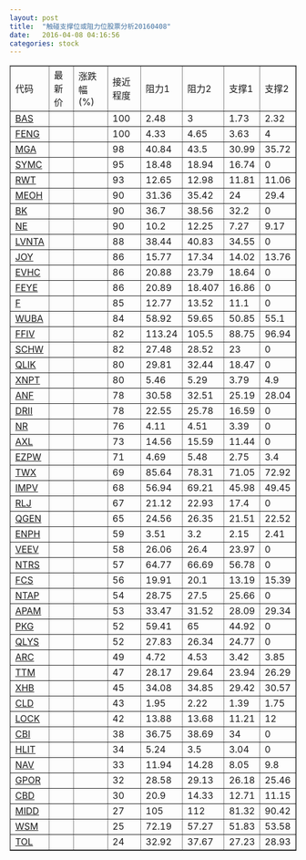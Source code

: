 ```yaml
---
layout: post
title:  "触碰支撑位或阻力位股票分析20160408"
date:   2016-04-08 04:16:56
categories: stock
---
```

<script type="text/javascript">
var stockList = []
stockList.push('gb_bas');
stockList.push('gb_feng');
stockList.push('gb_mga');
stockList.push('gb_symc');
stockList.push('gb_rwt');
stockList.push('gb_meoh');
stockList.push('gb_bk');
stockList.push('gb_ne');
stockList.push('gb_lvnta');
stockList.push('gb_joy');
stockList.push('gb_evhc');
stockList.push('gb_feye');
stockList.push('gb_f');
stockList.push('gb_wuba');
stockList.push('gb_ffiv');
stockList.push('gb_schw');
stockList.push('gb_qlik');
stockList.push('gb_xnpt');
stockList.push('gb_anf');
stockList.push('gb_drii');
stockList.push('gb_nr');
stockList.push('gb_axl');
stockList.push('gb_ezpw');
stockList.push('gb_twx');
stockList.push('gb_impv');
stockList.push('gb_rlj');
stockList.push('gb_qgen');
stockList.push('gb_enph');
stockList.push('gb_veev');
stockList.push('gb_ntrs');
stockList.push('gb_fcs');
stockList.push('gb_ntap');
stockList.push('gb_apam');
stockList.push('gb_pkg');
stockList.push('gb_qlys');
stockList.push('gb_arc');
stockList.push('gb_ttm');
stockList.push('gb_xhb');
stockList.push('gb_cld');
stockList.push('gb_lock');
stockList.push('gb_cbi');
stockList.push('gb_hlit');
stockList.push('gb_nav');
stockList.push('gb_gpor');
stockList.push('gb_cbd');
stockList.push('gb_midd');
stockList.push('gb_wsm');
stockList.push('gb_tol');
</script>
<table border="1">
 <tr>
 <td>代码</td>
 <td>最新价</td>
 <td>涨跌幅(%)</td>
 <td>接近程度</td>
 <td>阻力1</td>
 <td>阻力2</td>
 <td>支撑1</td>
 <td>支撑2</td>
</tr>
  <tr id="bas" class="red">
  <td><a href="http://stock.finance.sina.com.cn/usstock/quotes/BAS.html" target="_blank">BAS</a></td><td></td><td></td><td>100</td><td>2.48</td><td>3</td><td>1.73</td><td>2.32</td></tr>
  <tr id="feng" class="red">
  <td><a href="http://stock.finance.sina.com.cn/usstock/quotes/FENG.html" target="_blank">FENG</a></td><td></td><td></td><td>100</td><td>4.33</td><td>4.65</td><td>3.63</td><td>4</td></tr>
  <tr id="mga" class="red">
  <td><a href="http://stock.finance.sina.com.cn/usstock/quotes/MGA.html" target="_blank">MGA</a></td><td></td><td></td><td>98</td><td>40.84</td><td>43.5</td><td>30.99</td><td>35.72</td></tr>
  <tr id="symc" class="red">
  <td><a href="http://stock.finance.sina.com.cn/usstock/quotes/SYMC.html" target="_blank">SYMC</a></td><td></td><td></td><td>95</td><td>18.48</td><td>18.94</td><td>16.74</td><td>0</td></tr>
  <tr id="rwt" class="red">
  <td><a href="http://stock.finance.sina.com.cn/usstock/quotes/RWT.html" target="_blank">RWT</a></td><td></td><td></td><td>93</td><td>12.65</td><td>12.98</td><td>11.81</td><td>11.06</td></tr>
  <tr id="meoh" class="green">
  <td><a href="http://stock.finance.sina.com.cn/usstock/quotes/MEOH.html" target="_blank">MEOH</a></td><td></td><td></td><td>90</td><td>31.36</td><td>35.42</td><td>24</td><td>29.4</td></tr>
  <tr id="bk" class="red">
  <td><a href="http://stock.finance.sina.com.cn/usstock/quotes/BK.html" target="_blank">BK</a></td><td></td><td></td><td>90</td><td>36.7</td><td>38.56</td><td>32.2</td><td>0</td></tr>
  <tr id="ne" class="green">
  <td><a href="http://stock.finance.sina.com.cn/usstock/quotes/NE.html" target="_blank">NE</a></td><td></td><td></td><td>90</td><td>10.2</td><td>12.25</td><td>7.27</td><td>9.17</td></tr>
  <tr id="lvnta" class="red">
  <td><a href="http://stock.finance.sina.com.cn/usstock/quotes/LVNTA.html" target="_blank">LVNTA</a></td><td></td><td></td><td>88</td><td>38.44</td><td>40.83</td><td>34.55</td><td>0</td></tr>
  <tr id="joy" class="green">
  <td><a href="http://stock.finance.sina.com.cn/usstock/quotes/JOY.html" target="_blank">JOY</a></td><td></td><td></td><td>86</td><td>15.77</td><td>17.34</td><td>14.02</td><td>13.76</td></tr>
  <tr id="evhc" class="red">
  <td><a href="http://stock.finance.sina.com.cn/usstock/quotes/EVHC.html" target="_blank">EVHC</a></td><td></td><td></td><td>86</td><td>20.88</td><td>23.79</td><td>18.64</td><td>0</td></tr>
  <tr id="feye" class="red">
  <td><a href="http://stock.finance.sina.com.cn/usstock/quotes/FEYE.html" target="_blank">FEYE</a></td><td></td><td></td><td>86</td><td>20.89</td><td>18.407</td><td>16.86</td><td>0</td></tr>
  <tr id="f" class="red">
  <td><a href="http://stock.finance.sina.com.cn/usstock/quotes/F.html" target="_blank">F</a></td><td></td><td></td><td>85</td><td>12.77</td><td>13.52</td><td>11.1</td><td>0</td></tr>
  <tr id="wuba" class="green">
  <td><a href="http://stock.finance.sina.com.cn/usstock/quotes/WUBA.html" target="_blank">WUBA</a></td><td></td><td></td><td>84</td><td>58.92</td><td>59.65</td><td>50.85</td><td>55.1</td></tr>
  <tr id="ffiv" class="green">
  <td><a href="http://stock.finance.sina.com.cn/usstock/quotes/FFIV.html" target="_blank">FFIV</a></td><td></td><td></td><td>82</td><td>113.24</td><td>105.5</td><td>88.75</td><td>96.94</td></tr>
  <tr id="schw" class="red">
  <td><a href="http://stock.finance.sina.com.cn/usstock/quotes/SCHW.html" target="_blank">SCHW</a></td><td></td><td></td><td>82</td><td>27.48</td><td>28.52</td><td>23</td><td>0</td></tr>
  <tr id="qlik" class="red">
  <td><a href="http://stock.finance.sina.com.cn/usstock/quotes/QLIK.html" target="_blank">QLIK</a></td><td></td><td></td><td>80</td><td>29.81</td><td>32.44</td><td>18.47</td><td>0</td></tr>
  <tr id="xnpt" class="green">
  <td><a href="http://stock.finance.sina.com.cn/usstock/quotes/XNPT.html" target="_blank">XNPT</a></td><td></td><td></td><td>80</td><td>5.46</td><td>5.29</td><td>3.79</td><td>4.9</td></tr>
  <tr id="anf" class="red">
  <td><a href="http://stock.finance.sina.com.cn/usstock/quotes/ANF.html" target="_blank">ANF</a></td><td></td><td></td><td>78</td><td>30.58</td><td>32.51</td><td>25.19</td><td>28.04</td></tr>
  <tr id="drii" class="red">
  <td><a href="http://stock.finance.sina.com.cn/usstock/quotes/DRII.html" target="_blank">DRII</a></td><td></td><td></td><td>78</td><td>22.55</td><td>25.78</td><td>16.59</td><td>0</td></tr>
  <tr id="nr" class="red">
  <td><a href="http://stock.finance.sina.com.cn/usstock/quotes/NR.html" target="_blank">NR</a></td><td></td><td></td><td>76</td><td>4.11</td><td>4.51</td><td>3.39</td><td>0</td></tr>
  <tr id="axl" class="red">
  <td><a href="http://stock.finance.sina.com.cn/usstock/quotes/AXL.html" target="_blank">AXL</a></td><td></td><td></td><td>73</td><td>14.56</td><td>15.59</td><td>11.44</td><td>0</td></tr>
  <tr id="ezpw" class="green">
  <td><a href="http://stock.finance.sina.com.cn/usstock/quotes/EZPW.html" target="_blank">EZPW</a></td><td></td><td></td><td>71</td><td>4.69</td><td>5.48</td><td>2.75</td><td>3.4</td></tr>
  <tr id="twx" class="green">
  <td><a href="http://stock.finance.sina.com.cn/usstock/quotes/TWX.html" target="_blank">TWX</a></td><td></td><td></td><td>69</td><td>85.64</td><td>78.31</td><td>71.05</td><td>72.92</td></tr>
  <tr id="impv" class="green">
  <td><a href="http://stock.finance.sina.com.cn/usstock/quotes/IMPV.html" target="_blank">IMPV</a></td><td></td><td></td><td>68</td><td>56.94</td><td>69.21</td><td>45.98</td><td>49.45</td></tr>
  <tr id="rlj" class="red">
  <td><a href="http://stock.finance.sina.com.cn/usstock/quotes/RLJ.html" target="_blank">RLJ</a></td><td></td><td></td><td>67</td><td>21.12</td><td>22.93</td><td>17.4</td><td>0</td></tr>
  <tr id="qgen" class="green">
  <td><a href="http://stock.finance.sina.com.cn/usstock/quotes/QGEN.html" target="_blank">QGEN</a></td><td></td><td></td><td>65</td><td>24.56</td><td>26.35</td><td>21.51</td><td>22.52</td></tr>
  <tr id="enph" class="green">
  <td><a href="http://stock.finance.sina.com.cn/usstock/quotes/ENPH.html" target="_blank">ENPH</a></td><td></td><td></td><td>59</td><td>3.51</td><td>3.2</td><td>2.15</td><td>2.41</td></tr>
  <tr id="veev" class="red">
  <td><a href="http://stock.finance.sina.com.cn/usstock/quotes/VEEV.html" target="_blank">VEEV</a></td><td></td><td></td><td>58</td><td>26.06</td><td>26.4</td><td>23.97</td><td>0</td></tr>
  <tr id="ntrs" class="red">
  <td><a href="http://stock.finance.sina.com.cn/usstock/quotes/NTRS.html" target="_blank">NTRS</a></td><td></td><td></td><td>57</td><td>64.77</td><td>66.69</td><td>56.78</td><td>0</td></tr>
  <tr id="fcs" class="green">
  <td><a href="http://stock.finance.sina.com.cn/usstock/quotes/FCS.html" target="_blank">FCS</a></td><td></td><td></td><td>56</td><td>19.91</td><td>20.1</td><td>13.19</td><td>15.39</td></tr>
  <tr id="ntap" class="green">
  <td><a href="http://stock.finance.sina.com.cn/usstock/quotes/NTAP.html" target="_blank">NTAP</a></td><td></td><td></td><td>54</td><td>28.75</td><td>27.5</td><td>25.66</td><td>0</td></tr>
  <tr id="apam" class="green">
  <td><a href="http://stock.finance.sina.com.cn/usstock/quotes/APAM.html" target="_blank">APAM</a></td><td></td><td></td><td>53</td><td>33.47</td><td>31.52</td><td>28.09</td><td>29.34</td></tr>
  <tr id="pkg" class="red">
  <td><a href="http://stock.finance.sina.com.cn/usstock/quotes/PKG.html" target="_blank">PKG</a></td><td></td><td></td><td>52</td><td>59.41</td><td>65</td><td>44.92</td><td>0</td></tr>
  <tr id="qlys" class="green">
  <td><a href="http://stock.finance.sina.com.cn/usstock/quotes/QLYS.html" target="_blank">QLYS</a></td><td></td><td></td><td>52</td><td>27.83</td><td>26.34</td><td>24.77</td><td>0</td></tr>
  <tr id="arc" class="green">
  <td><a href="http://stock.finance.sina.com.cn/usstock/quotes/ARC.html" target="_blank">ARC</a></td><td></td><td></td><td>49</td><td>4.72</td><td>4.53</td><td>3.42</td><td>3.85</td></tr>
  <tr id="ttm" class="red">
  <td><a href="http://stock.finance.sina.com.cn/usstock/quotes/TTM.html" target="_blank">TTM</a></td><td></td><td></td><td>47</td><td>28.17</td><td>29.64</td><td>23.94</td><td>26.29</td></tr>
  <tr id="xhb" class="red">
  <td><a href="http://stock.finance.sina.com.cn/usstock/quotes/XHB.html" target="_blank">XHB</a></td><td></td><td></td><td>45</td><td>34.08</td><td>34.85</td><td>29.42</td><td>30.57</td></tr>
  <tr id="cld" class="green">
  <td><a href="http://stock.finance.sina.com.cn/usstock/quotes/CLD.html" target="_blank">CLD</a></td><td></td><td></td><td>43</td><td>1.95</td><td>2.22</td><td>1.39</td><td>1.75</td></tr>
  <tr id="lock" class="green">
  <td><a href="http://stock.finance.sina.com.cn/usstock/quotes/LOCK.html" target="_blank">LOCK</a></td><td></td><td></td><td>42</td><td>13.88</td><td>13.68</td><td>11.21</td><td>12</td></tr>
  <tr id="cbi" class="green">
  <td><a href="http://stock.finance.sina.com.cn/usstock/quotes/CBI.html" target="_blank">CBI</a></td><td></td><td></td><td>38</td><td>36.75</td><td>38.69</td><td>34</td><td>0</td></tr>
  <tr id="hlit" class="green">
  <td><a href="http://stock.finance.sina.com.cn/usstock/quotes/HLIT.html" target="_blank">HLIT</a></td><td></td><td></td><td>34</td><td>5.24</td><td>3.5</td><td>3.04</td><td>0</td></tr>
  <tr id="nav" class="red">
  <td><a href="http://stock.finance.sina.com.cn/usstock/quotes/NAV.html" target="_blank">NAV</a></td><td></td><td></td><td>33</td><td>11.94</td><td>14.28</td><td>8.05</td><td>9.8</td></tr>
  <tr id="gpor" class="green">
  <td><a href="http://stock.finance.sina.com.cn/usstock/quotes/GPOR.html" target="_blank">GPOR</a></td><td></td><td></td><td>32</td><td>28.58</td><td>29.13</td><td>26.18</td><td>25.46</td></tr>
  <tr id="cbd" class="green">
  <td><a href="http://stock.finance.sina.com.cn/usstock/quotes/CBD.html" target="_blank">CBD</a></td><td></td><td></td><td>30</td><td>20.9</td><td>14.33</td><td>12.71</td><td>11.15</td></tr>
  <tr id="midd" class="red">
  <td><a href="http://stock.finance.sina.com.cn/usstock/quotes/MIDD.html" target="_blank">MIDD</a></td><td></td><td></td><td>27</td><td>105</td><td>112</td><td>81.32</td><td>90.42</td></tr>
  <tr id="wsm" class="red">
  <td><a href="http://stock.finance.sina.com.cn/usstock/quotes/WSM.html" target="_blank">WSM</a></td><td></td><td></td><td>25</td><td>72.19</td><td>57.27</td><td>51.83</td><td>53.58</td></tr>
  <tr id="tol" class="green">
  <td><a href="http://stock.finance.sina.com.cn/usstock/quotes/TOL.html" target="_blank">TOL</a></td><td></td><td></td><td>24</td><td>32.92</td><td>37.67</td><td>27.23</td><td>28.93</td></tr>
</table>
